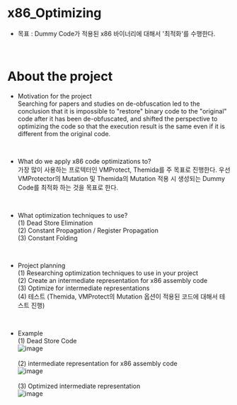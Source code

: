 # x86_Optimizing
- 목표 : Dummy Code가 적용된 x86 바이너리에 대해서 '최적화'를 수행한다.<br>
<br>

# About the project
- Motivation for the project <br>
Searching for papers and studies on de-obfuscation led to the conclusion that it is impossible to "restore" binary code to the "original" code after it has been de-obfuscated, and shifted the perspective to optimizing the code so that the execution result is the same even if it is different from the original code.
<br>

- What do we apply x86 code optimizations to?<br>
가장 많이 사용하는 프로텍터인 VMProtect, Themida를 주 목표로 진행한다. 우선 VMProtector의 Mutation 및 Themida의 Mutation 적용 시 생성되는 Dummy Code를 최적화 하는 것을 목표로 한다.<br>
<br>

- What optimization techniques to use? <br>
    (1) Dead Store Elimination<br>
    (2) Constant Propagation / Register Propagation<br>
    (3) Constant Folding<br>
<br>

- Project planning<br>
    (1) Researching optimization techniques to use in your project<br>
    (2) Create an intermediate representation for x86 assembly code<br>
    (3) Optimize for intermediate representations<br>
    (4) 테스트 (Themida, VMProtect의 Mutation 옵션이 적용된 코드에 대해서 테스트 진행)<br>
<br>

- Example<br>
(1) Dead Store Code<br>
![image](https://user-images.githubusercontent.com/15829327/236723085-104c7817-03c2-452c-afa5-fcf1dfa7fe31.png)<br><br>
(2) intermediate representation for x86 assembly code<br>
![image](https://user-images.githubusercontent.com/15829327/236723160-22374843-4206-44ce-b431-5446805cce70.png)<br><br>
(3) Optimized intermediate representation <br>
![image](https://user-images.githubusercontent.com/15829327/236723268-f46f354f-7d55-44dc-ba15-f5b3ce3512b9.png)<br><br>
<br>
